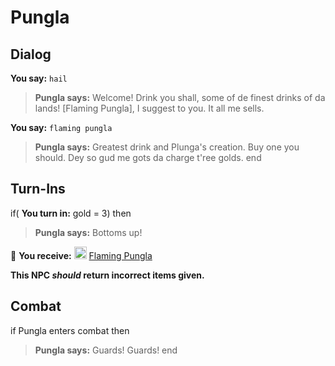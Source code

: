 # Pungla
## Dialog

**You say:** `hail`



>**Pungla says:** Welcome! Drink you shall, some of de finest drinks of da lands! [Flaming Pungla], I suggest to you. It all me sells.

**You say:** `flaming pungla`



>**Pungla says:** Greatest drink and Plunga's creation. Buy one you should. Dey so gud me gots da charge t'ree golds.
end

## Turn-Ins





if( **You turn in:** gold = 3) then


>**Pungla says:** Bottoms up!





 &#127873; **You receive:**  <img style="background:url(/static/icons/blank_slot.gif);width:20px;height:20px;" src="/static/icons/item_710.png" alt="" /> <a
                                href="/item/13382" data-url="13382" class="tooltip-link link">Flaming Pungla</a> 

 



**This NPC *should* return incorrect items given.**


## Combat


if Pungla enters combat  then


>**Pungla says:** Guards! Guards!
end